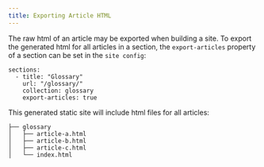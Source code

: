 ```yaml
---
title: Exporting Article HTML
---
```


The raw html of an article may be exported when building a site.
To export the generated html for all articles in a section, the `export-articles` property of a section can be set in the `site config`:

```
sections:
  - title: "Glossary"
    url: "/glossary/"
    collection: glossary
    export-articles: true
```

This generated static site will include html files for all articles: 

```
├── glossary
│   ├── article-a.html
│   ├── article-b.html
│   ├── article-c.html
│   └── index.html
```
